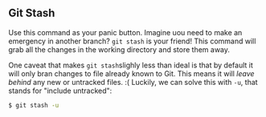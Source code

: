 ## Git Stash

Use this command as your panic button. Imagine uou need to make an emergency in another branch? `git stash` is your friend!  This command will grab all the changes in the working directory and store them away.

One caveat that makes `git stash`slighly less than ideal is that by default it will only bran changes to file already known to Git. This means it will *leave behind* any new or untracked files. :( Luckily, we can solve this with `-u`, that stands for "include untracked":

```bash
$ git stash -u
```
